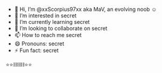 - 👋 Hi, I’m @xxScorpius97xx aka MaV, an evolving noob ☺️
- 👀 I’m interested in secret
- 🌱 I’m currently learning secret
- 💞️ I’m looking to collaborate on secret
- 📫 How to reach me secret
- 😄 Pronouns: secret
- ⚡ Fun fact: secret

⭐⭐⛓️⛓️⛓️⭐⭐

<!---
xxScorpius97xx/xxScorpius97xx is a ✨ special ✨ repository because its `README.md` (this file) appears on your GitHub profile.
You can click the Preview link to take a look at your changes.
--->
